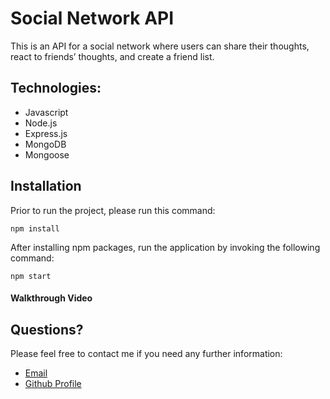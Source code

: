 # Social Network API

This is an API for a social network where users can share their thoughts, react to friends’ thoughts, and create a friend list.

## Technologies:

- Javascript
- Node.js
- Express.js
- MongoDB
- Mongoose

## Installation

Prior to run the project, please run this command:

```
npm install
```

After installing npm packages, run the application by invoking the following command:

```
npm start
```

#### Walkthrough Video


## Questions?

Please feel free to contact me if you need any further information:

- [Email](mailto:wwtian9@gmail.com)
- [Github Profile](https://github.com/samiraborghei/social-network-api)
